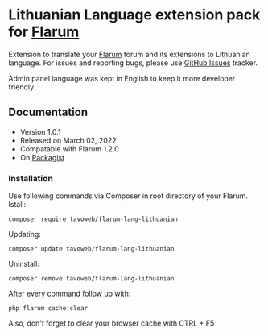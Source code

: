 # Lithuanian Language extension pack for [Flarum](https://flarum.org/)
Extension to translate your [Flarum](https://flarum.org/) forum and its extensions to Lithuanian language. For issues and reporting bugs, please use [GitHub Issues](https://github.com/tavoweb/flarum-lang-lithuanian/issues) tracker.

Admin panel language was kept in English to keep it more developer friendly.

## Documentation
- Version 1.0.1
- Released on March 02, 2022
- Compatable with Flarum 1.2.0
- On [Packagist](https://packagist.org/packages/tavoweb/flarum-lang-lithuanian)

### Installation
Use following commands via Composer in root directory of your Flarum.
Istall:
```text
composer require tavoweb/flarum-lang-lithuanian
```
Updating:
```text
composer update tavoweb/flarum-lang-lithuanian
```
Uninstall:
```text
composer remove tavoweb/flarum-lang-lithuanian
```
After every command follow up with:
```text
php flarum cache:clear
```

Also, don't forget to clear your browser cache with CTRL + F5

